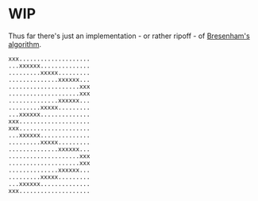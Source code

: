 # WIP 

Thus far there's just an implementation - or rather ripoff - of [Bresenham's
algorithm](http://members.chello.at/easyfilter/bresenham.html).


```
xxx....................
...xxxxxx..............
.........xxxxx.........
..............xxxxxx...
....................xxx
....................xxx
..............xxxxxx...
.........xxxxx.........
...xxxxxx..............
xxx....................
xxx....................
...xxxxxx..............
.........xxxxx.........
..............xxxxxx...
....................xxx
....................xxx
..............xxxxxx...
.........xxxxx.........
...xxxxxx..............
xxx....................
```
